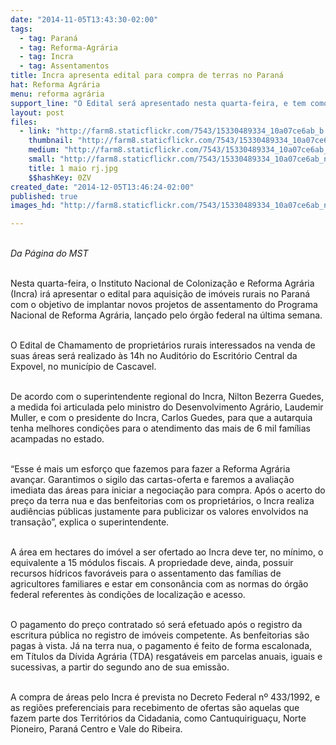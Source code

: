 ```yaml
---
date: "2014-11-05T13:43:30-02:00"
tags:
  - tag: Paraná
  - tag: Reforma-Agrária
  - tag: Incra
  - tag: Assentamentos
title: Incra apresenta edital para compra de terras no Paraná
hat: Reforma Agrária
menu: reforma agrária
support_line: "O Edital será apresentado nesta quarta-feira, e tem como objetivo arrecadar novas áreas para a implantação de projetos de assentamento do Programa Nacional de Reforma Agrária."
layout: post
files:
  - link: "http://farm8.staticflickr.com/7543/15330489334_10a07ce6ab_b.jpg"
    thumbnail: "http://farm8.staticflickr.com/7543/15330489334_10a07ce6ab_t.jpg"
    medium: "http://farm8.staticflickr.com/7543/15330489334_10a07ce6ab_z.jpg"
    small: "http://farm8.staticflickr.com/7543/15330489334_10a07ce6ab_n.jpg"
    title: 1 maio rj.jpg
    $$hashKey: 0ZV
created_date: "2014-12-05T13:46:24-02:00"
published: true
images_hd: "http://farm8.staticflickr.com/7543/15330489334_10a07ce6ab_n.jpg"

---
```

<p><br />
<em>Da P&aacute;gina do MST</em></p>

<p><br />
Nesta quarta-feira, o Instituto Nacional de Coloniza&ccedil;&atilde;o e Reforma Agr&aacute;ria (Incra) ir&aacute; apresentar o edital para aquisi&ccedil;&atilde;o de im&oacute;veis rurais no Paran&aacute; com o objetivo de implantar novos projetos de assentamento do Programa Nacional de Reforma Agr&aacute;ria, lan&ccedil;ado pelo &oacute;rg&atilde;o federal na &uacute;ltima semana.</p>

<p><br />
O Edital de Chamamento de propriet&aacute;rios rurais interessados na venda de suas &aacute;reas ser&aacute; realizado &agrave;s 14h no Audit&oacute;rio do Escrit&oacute;rio Central da Expovel, no munic&iacute;pio de Cascavel.</p>

<p><br />
De acordo com o superintendente regional do Incra, Nilton Bezerra Guedes, a medida foi articulada pelo ministro do Desenvolvimento Agr&aacute;rio, Laudemir Muller, e com o presidente do Incra, Carlos Guedes, para que a autarquia tenha melhores condi&ccedil;&otilde;es para o atendimento das mais de 6 mil fam&iacute;lias acampadas no estado.</p>

<p><br />
&ldquo;Esse &eacute; mais um esfor&ccedil;o que fazemos para fazer a Reforma Agr&aacute;ria avan&ccedil;ar. Garantimos o sigilo das cartas-oferta e faremos a avalia&ccedil;&atilde;o imediata das &aacute;reas para iniciar a negocia&ccedil;&atilde;o para compra. Ap&oacute;s o acerto do pre&ccedil;o da terra nua e das benfeitorias com os propriet&aacute;rios, o Incra realiza audi&ecirc;ncias p&uacute;blicas justamente para publicizar os valores envolvidos na transa&ccedil;&atilde;o&rdquo;, explica o superintendente.</p>

<p><br />
A &aacute;rea em hectares do im&oacute;vel a ser ofertado ao Incra deve ter, no m&iacute;nimo, o equivalente a 15 m&oacute;dulos fiscais. A propriedade deve, ainda, possuir recursos h&iacute;dricos favor&aacute;veis para o assentamento das fam&iacute;lias de agricultores familiares e estar em conson&acirc;ncia com as normas do &oacute;rg&atilde;o federal referentes &agrave;s condi&ccedil;&otilde;es de localiza&ccedil;&atilde;o e acesso.</p>

<p><br />
O pagamento do pre&ccedil;o contratado s&oacute; ser&aacute; efetuado ap&oacute;s o registro da escritura p&uacute;blica no registro de im&oacute;veis competente. As benfeitorias s&atilde;o pagas &agrave; vista. J&aacute; na terra nua, o pagamento &eacute; feito de forma escalonada, em T&iacute;tulos da D&iacute;vida Agr&aacute;ria (TDA) resgat&aacute;veis em parcelas anuais, iguais e sucessivas, a partir do segundo ano de sua emiss&atilde;o.</p>

<p><br />
A compra de &aacute;reas pelo Incra &eacute; prevista no Decreto Federal n&ordm; 433/1992, e as regi&otilde;es preferenciais para recebimento de ofertas s&atilde;o aquelas que fazem parte dos Territ&oacute;rios da Cidadania, como Cantuquirigua&ccedil;u, Norte Pioneiro, Paran&aacute; Centro e Vale do Ribeira.&nbsp;</p>
